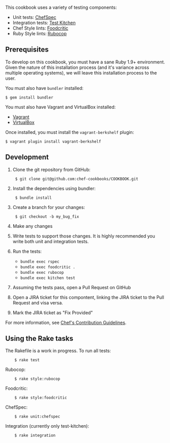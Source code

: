 This cookbook uses a variety of testing components:

- Unit tests: [ChefSpec](https://github.com/acrmp/chefspec)
- Integration tests: [Test Kitchen](https://github.com/chef/test-kitchen)
- Chef Style lints: [Foodcritic](https://github.com/acrmp/foodcritic)
- Ruby Style lints: [Rubocop](https://github.com/bbatsov/rubocop)


Prerequisites
-------------
To develop on this cookbook, you must have a sane Ruby 1.9+ environment. Given the nature of this installation process (and it's variance across multiple operating systems), we will leave this installation process to the user.

You must also have `bundler` installed:

    $ gem install bundler

You must also have Vagrant and VirtualBox installed:

- [Vagrant](https://vagrantup.com)
- [VirtualBox](https://virtualbox.org)

Once installed, you must install the `vagrant-berkshelf` plugin:

    $ vagrant plugin install vagrant-berkshelf


Development
-----------
1. Clone the git repository from GitHub:

        $ git clone git@github.com:chef-cookbooks/COOKBOOK.git

2. Install the dependencies using bundler:

        $ bundle install

3. Create a branch for your changes:

        $ git checkout -b my_bug_fix

4. Make any changes
5. Write tests to support those changes. It is highly recommended you write both unit and integration tests.
6. Run the tests:
    - `bundle exec rspec`
    - `bundle exec foodcritic .`
    - `bundle exec rubocop`
    - `bundle exec kitchen test`

7. Assuming the tests pass, open a Pull Request on GitHub
8. Open a JIRA ticket for this compontent, linking the JIRA ticket to the Pull Request and visa versa.
9. Mark the JIRA ticket as "Fix Provided"

For more information, see [Chef's Contribution Guidelines](https://wiki.chef.io/display/chef/How+to+Contribute).

Using the Rake tasks
--------------------

The Rakefile is a work in progress. To run all tests:

        $ rake test

Rubocop:

  		$ rake style:rubocop

Foodcritic:

		$ rake style:foodcritic

ChefSpec:

		$ rake unit:chefspec

Integration (currently only test-kitchen):

		$ rake integration
